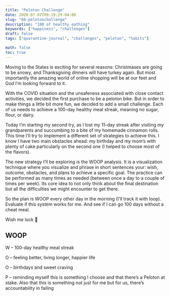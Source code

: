 ```yaml
---
title: "Peloton Challenge"
date: 2020-07-07T09:19:29-04:00
slug: "66-pelotonchallenge"
description: "100 of healthy eathing"
keywords: ["happiness", "challenges"]
draft: false
tags: ["quarantine-journal", "challenges", "peloton", "habits"]

math: false
toc: true
---
```


Moving to the States is exciting for several reasons: Christmases are going to be snowy, and Thanksgiving dinners will have turkey again. But most importantly the amazing world of online shopping will be at our feet and God I’m looking forward to it. 

With the COVID situation and the unsafeness associated with close contact activities, we decided the first purchase to be a peloton bike. But in order to make things a little bit more fun, we decided to add a small challenge. Each of us needs to achieve a 100-day healthy meal streak, meaning no sugar, flour, or dairy. 

Today I’m starting my second try, as I lost my 11-day streak after visiting my grandparents and succumbing to a bite of my homemade cinnamon rolls. This time I’ll try to implement a different set of strategies to achieve this. I know I have two main obstacles ahead: my birthday and my mom’s with plenty of cake particularly on the second one (I helped to choose most of the flavors). 

The new strategy I’ll be exploring is the WOOP analysis. It is a visualization technique where you visualize and phrase in short sentences your: wish, outcome, obstacles, and plans to achieve a specific goal. The practice can be performed as many times as needed (between once a day to a couple of times per week). Its core idea to not only think about the final destination but all the difficulties we might encounter to get there. 

So the plan is WOOP every other day in the morning (I’ll track it with loop). Evaluate if this system works for me. And see if I can go 100 days without a cheat meal.

Wish me luck 🙂

## WOOP

W – 100-day healthy meal streak

O – feeling better, living longer, happier life

O – birthdays and sweet craving

P – reminding myself this is something I choose and that there’s a Peloton at stake. Also that this is something not just for me but for us, there’s accountability in failing